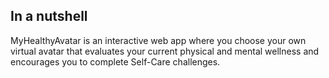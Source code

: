 ## In a nutshell
MyHealthyAvatar is an interactive web app where you choose your own virtual avatar that evaluates your current physical and mental wellness and encourages you to complete Self-Care challenges.
